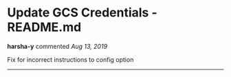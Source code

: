 # Update GCS Credentials - README.md

**harsha-y** commented *Aug 13, 2019*

Fix for incorrect instructions to config option
<br />
***


